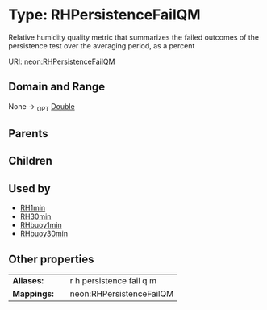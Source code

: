 
# Type: RHPersistenceFailQM


Relative humidity quality metric that summarizes  the failed outcomes of the persistence test over the averaging period, as a percent

URI: [neon:RHPersistenceFailQM](https://data.neonscience.org/RHPersistenceFailQM)


## Domain and Range

None ->  <sub>OPT</sub> [Double](types/Double.md)

## Parents


## Children


## Used by

 * [RH1min](RH1min.md)
 * [RH30min](RH30min.md)
 * [RHbuoy1min](RHbuoy1min.md)
 * [RHbuoy30min](RHbuoy30min.md)

## Other properties

|  |  |  |
| --- | --- | --- |
| **Aliases:** | | r h persistence fail q m |
| **Mappings:** | | neon:RHPersistenceFailQM |

